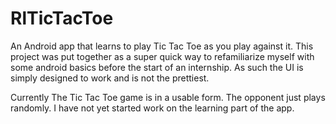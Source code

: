 # RlTicTacToe
An Android app that learns to play Tic Tac Toe as you play against it. This project was put together as a super quick way to refamiliarize myself with some android basics before the start of an internship. As such the UI is simply designed to work and is not the prettiest.

Currently The Tic Tac Toe game is in a usable form. The opponent just plays randomly. I have not yet started work on the learning part of the app.


